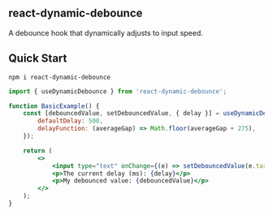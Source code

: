 ## react-dynamic-debounce

A debounce hook that dynamically adjusts to input speed.

## Quick Start

```
npm i react-dynamic-debounce
```

```jsx
import { useDynamicDebounce } from 'react-dynamic-debounce';

function BasicExample() {
	const [debouncedValue, setDebouncedValue, { delay }] = useDynamicDebounce('Hello World', {
		defaultDelay: 500,
		delayFunction: (averageGap) => Math.floor(averageGap + 275),
	});

	return (
		<>
			<input type="text" onChange={(e) => setDebouncedValue(e.target.value)} defaultValue={debouncedValue} />
			<p>The current delay (ms): {delay}</p>
			<p>My debounced value: {debouncedValue}</p>
		</>
	);
}
```
